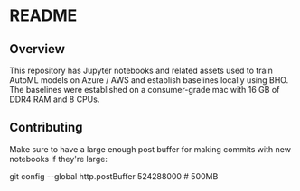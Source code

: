 # README

## Overview
This repository has Jupyter notebooks and related assets used to train AutoML models on Azure / AWS and establish baselines locally using BHO. The baselines were established on a consumer-grade mac with 16 GB of DDR4 RAM and 8 CPUs.

## Contributing
Make sure to have a large enough post buffer for making commits with new notebooks if they're large:

git config --global http.postBuffer 524288000  # 500MB

